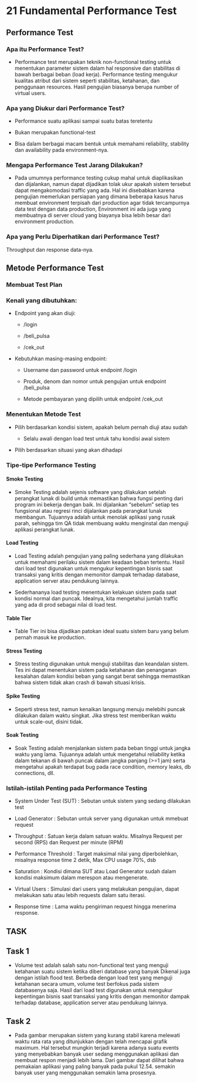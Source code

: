 # 21 Fundamental Performance Test

## Performance Test

### Apa itu Performance Test?

- Performance test merupakan teknik non-functional testing untuk menentukan parameter sistem dalam hal responsive dan stabilitas di bawah berbagai beban (load kerja). Performance testing mengukur kualitas atribut dari sistem seperti stabilitas, ketahanan, dan penggunaan resources. Hasil pengujian biasanya berupa number of virtual users.

### Apa yang Diukur dari Performance Test?

- Performance suatu aplikasi sampai suatu batas teretentu
  
- Bukan merupakan functional-test
  
- Bisa dalam berbagai macam bentuk untuk memahami reliability, stability dan availability pada environment-nya.

### Mengapa Performance Test Jarang Dilakukan?

- Pada umumnya performance testing cukup mahal untuk diaplikasikan dan dijalankan, namun dapat dijadikan tolak ukur apakah sistem tersebut dapat mengakomodasi traffic yang ada. Hal ini disebabkan karena pengujian memerlukan persiapan yang dimana beberapa kasus harus membuat environment terpisah dari production agar tidak tercampurnya data test dengan data production, Environment ini ada juga yang membuatnya di server cloud yang biayanya bisa lebih besar dari environment production.

### Apa yang Perlu Diperhatikan dari Performance Test?

Throughput dan response data-nya.

## Metode Performance Test

### Membuat Test Plan

### Kenali yang dibutuhkan:

- Endpoint yang akan diuji:
  
  - /login
  
  - /beli_pulsa
  
  - /cek_out
  
- Kebutuhkan masing-masing endpoint:

  - Username dan password untuk endpoint /login
  
  - Produk, denom dan nomor untuk pengujian untuk endpoint /beli_pulsa
  
  - Metode pembayaran yang dipilih untuk endpoint /cek_out

### Menentukan Metode Test

- Pilih berdasarkan kondisi sistem, apakah belum pernah diuji atau sudah
  
  - Selalu awali dengan load test untuk tahu kondisi awal sistem
  
- Pilih berdasarkan situasi yang akan dihadapi

### Tipe-tipe Performance Testing

#### Smoke Testing

- Smoke Testing adalah sejenis software yang dilakukan setelah perangkat lunak di build untuk memastikan bahwa fungsi penting dari program ini bekerja dengan baik. Ini dijalankan “sebelum” setiap tes fungsional atau regresi rinci dijalankan pada perangkat lunak membangun. Tujuannya adalah untuk menolak aplikasi yang rusak parah, sehingga tim QA tidak membuang waktu menginstal dan menguji aplikasi perangkat lunak.

#### Load Testing 

- Load Testing adalah pengujian yang paling sederhana yang dilakukan untuk memahami perilaku sistem dalam keadaan beban tertentu. Hasil dari load test digunakan untuk mengukur kepentingan bisnis saat transaksi yang kritis dengan memonitor dampak terhadap database, application server atau pendukung lainnya.

- Sederhananya load testing menentukan kelakuan sistem pada saat kondisi normal dan puncak. Idealnya, kita mengetahui jumlah traffic yang ada di prod sebagai nilai di load test.

#### Table Tier

- Table Tier ini bisa dijadikan patokan ideal suatu sistem baru yang belum pernah masuk ke production.

#### Stress Testing

- Stress testing digunakan untuk menguji stabilitas dan keandalan sistem. Tes ini dapat menentukan sistem pada ketahanan dan penanganan kesalahan dalam kondisi beban yang sangat berat sehingga memastikan bahwa sistem tidak akan crash di bawah situasi krisis.

#### Spike Testing

- Seperti stress test, namun kenaikan langsung menuju melebihi puncak dilakukan dalam waktu singkat. Jika stress test memberikan waktu untuk scale-out, disini tidak.

#### Soak Testing

- Soak Testing adalah menjalankan sistem pada beban tinggi untuk jangka waktu yang lama. Tujuannya adalah untuk mengetahui reliability ketika dalam tekanan di bawah puncak dalam jangka panjang (>=1 jam) serta mengetahui apakah terdapat bug pada race condition, memory leaks, db connections, dll.

### Istilah-istilah Penting pada Performance Testing

- System Under Test (SUT) : Sebutan untuk sistem yang sedang dilakukan test
  
- Load Generator : Sebutan untuk server yang digunakan untuk mmebuat request
  
- Throughput : Satuan kerja dalam satuan waktu. Misalnya Request per second (RPS) dan Request per minute (RPM)
  
- Performance Threshold : Target maksimal nilai yang diperbolehkan, misalnya response time 2 detik, Max CPU usage 70%, dsb
  
- Saturation : Kondisi dimana SUT atau Load Generator sudah dalam kondisi maksimum dalam merespon atau mengenerate.
  
- Virtual Users : Simulasi dari users yang melakukan pengujian, dapat melakukan satu atau lebih requests dalam satu iterasi.
  
- Response time : Lama waktu pengiriman request hingga menerima response.


## TASK

## Task 1

- Volume test adalah salah satu non-functional test yang menguji ketahanan suatu sistem ketika diberi database yang banyak Dikenal juga dengan istilah flood test. Berbeda dengan load test yang menguji ketahanan secara umum, volume test berfokus pada sistem databasenya saja. Hasil dari load test digunakan untuk mengukur kepentingan bisnis saat transaksi yang kritis dengan memonitor dampak terhadap database, application server atau pendukung lainnya.

## Task 2

- Pada gambar merupakan sistem yang kurang stabil karena melewati waktu rata rata yang ditunjukkan dengan telah mencapai grafik maximum. Hal tersebut mungkin terjadi karena adanya suatu events yang menyebabkan banyak user sedang menggunakan aplikasi dan membuat respon menjadi lebih lama. Dari gambar dapat dilihat bahwa pemakaian aplikasi yang paling banyak pada pukul 12.54. semakin banyak user yang menggunakan semakin lama prosesnya.